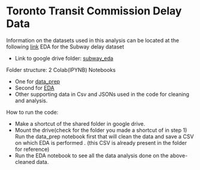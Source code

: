 # Toronto Transit Commission Delay Data

Information on the datasets used in this analysis can be located at the following [link](https://open.toronto.ca/#917dd033-1fe5-4ba8-04ca-f683eec89761) 
EDA for the Subway delay dataset
* Link to google drive folder: [subway_eda](https://drive.google.com/drive/folders/1WkEfLebklP9EhOLeq5OfD8iJRrhTek0_)

Folder structure: 2 Colab(IPYNB) Notebooks

* One for [data_prep](https://colab.research.google.com/drive/1gHFwRFB1DiwtLYP2TDJfhQzwZRXtUUMi?usp=sharing)
* Second for [EDA](https://colab.research.google.com/drive/1JnoIp_h_O9rnaq3hAnl7k_8smTwUdgS0?usp=sharing)
* Other supporting data in Csv and JSONs used in the code for cleaning and analysis.

How to run the code:
* Make a shortcut of the shared folder in google drive.
* Mount the drive(check for the folder you made a shortcut of in step 1) Run the data_prep notebook first that will clean the data and save a CSV on which EDA is performed . (this CSV is already present in the folder for reference)
* Run the EDA notebook to see all the data analysis done on the above-cleaned data.


